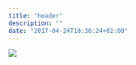 ```yaml
---
title: "header"
description: ""
date: "2017-04-24T18:36:24+02:00"
---
```

<div class="brand">
  <a class="logo" href="/"><img src="/img/dkron-logo.png"/></a>
</div>
